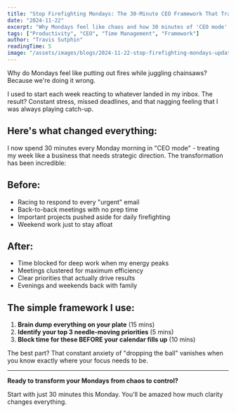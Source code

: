 ```yaml
---
title: "Stop Firefighting Mondays: The 30-Minute CEO Framework That Transforms Your Week"
date: "2024-11-22"
excerpt: "Why Mondays feel like chaos and how 30 minutes of 'CEO mode' can transform your entire week from reactive firefighting to strategic execution."
tags: ["Productivity", "CEO", "Time Management", "Framework"]
author: "Travis Sutphin"
readingTime: 5
image: "/assets/images/blogs/2024-11-22-stop-firefighting-mondays-updated.png"
---
```


Why do Mondays feel like putting out fires while juggling chainsaws? Because we're doing it wrong.

I used to start each week reacting to whatever landed in my inbox. The result? Constant stress, missed deadlines, and that nagging feeling that I was always playing catch-up.

## Here's what changed everything:

I now spend 30 minutes every Monday morning in "CEO mode" - treating my week like a business that needs strategic direction. The transformation has been incredible:

## Before:
- Racing to respond to every "urgent" email
- Back-to-back meetings with no prep time
- Important projects pushed aside for daily firefighting
- Weekend work just to stay afloat

## After:
- Time blocked for deep work when my energy peaks
- Meetings clustered for maximum efficiency
- Clear priorities that actually drive results
- Evenings and weekends back with family

## The simple framework I use:

1. **Brain dump everything on your plate** (15 mins)
2. **Identify your top 3 needle-moving priorities** (5 mins)
3. **Block time for these BEFORE your calendar fills up** (10 mins)

The best part? That constant anxiety of "dropping the ball" vanishes when you know exactly where your focus needs to be.

---

**Ready to transform your Mondays from chaos to control?**

Start with just 30 minutes this Monday. You'll be amazed how much clarity changes everything.